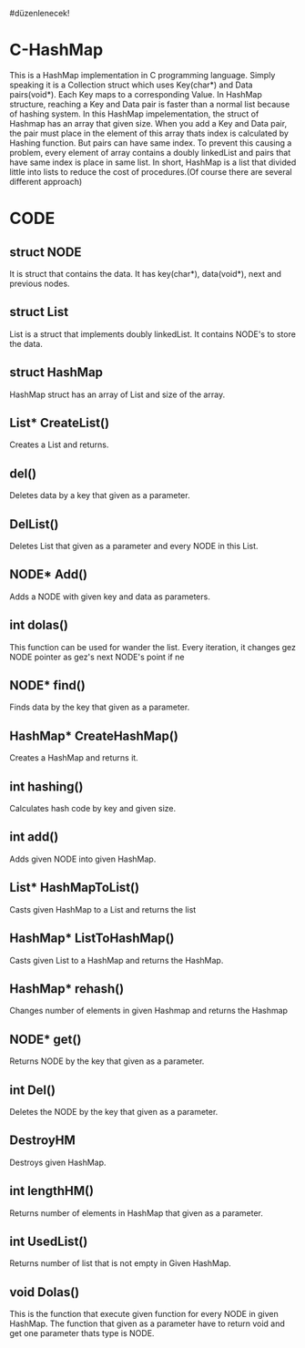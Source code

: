 #düzenlenecek!
# C-HashMap
This is a HashMap implementation in C programming language. Simply speaking it is a Collection struct which uses Key(char*) and Data pairs(void*). Each Key maps to a corresponding Value. In HashMap structure, reaching a Key and Data pair is faster than a normal list because of hashing system. In this HashMap impelementation, the struct of Hashmap has an array that given size. When you add a Key and Data pair, the pair must place in the element of this array thats index is calculated by Hashing function. But pairs can have same index. To prevent this causing a problem, every element of array contains a doubly linkedList and pairs that have same index is place in same list. In short, HashMap is a list that divided little into lists to reduce the cost of procedures.(Of course there are several different approach)
# CODE
## struct NODE
It is struct that contains the data. It has key(char*), data(void*), next and previous nodes.
## struct List
List is a struct that implements doubly linkedList. It contains NODE's to store the data.
## struct HashMap
HashMap struct has an array of List and size of the array.
## List* CreateList()
Creates a List and returns.
## del()
Deletes data by a key that given as a parameter.
## DelList()
Deletes List that given as a parameter and every NODE in this List.
## NODE* Add()
Adds a NODE with given key and data as parameters.
## int dolas()
This function can be used for wander the list. Every iteration, it changes gez NODE pointer as gez's next NODE's point if ne
## NODE* find()
Finds data by the key that given as a parameter.
## HashMap* CreateHashMap()
Creates a HashMap and returns it.
## int hashing()
Calculates hash code by key and given size.
## int add()
Adds given NODE into given HashMap.
## List* HashMapToList()
Casts given HashMap to a List and returns the list
## HashMap* ListToHashMap()
Casts given List to a HashMap and returns the HashMap.
## HashMap* rehash()
Changes number of elements in given Hashmap and returns the Hashmap 
## NODE* get()
Returns NODE by the key that given as a parameter.
## int Del()
Deletes the NODE by the key that given as a parameter.
## DestroyHM
Destroys given HashMap.
## int lengthHM()
Returns number of elements in HashMap that given as a parameter.
## int UsedList()
Returns number of list that is not empty in Given HashMap. 
## void Dolas()
This is the function that execute given function for every NODE in given HashMap. The function that given as a parameter have to return void and get one parameter thats type is NODE.
